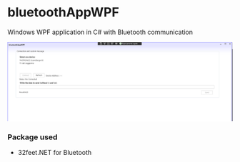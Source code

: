# bluetoothAppWPF
Windows WPF application in C# with Bluetooth communication

![screenshot app](src/Images/screenshot.PNG)

### Package used

- 32feet.NET for Bluetooth

